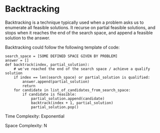 # Backtracking
Backtracking is a technique typically used when a problem asks us to enumerate all feasible 
solutions. It recurse on partial feasible solutions, and stops when it reaches the end of 
the search space, and append a feasible solution to the answer. 

Backtracking could follow the following template of code: 
```
search_space = [SOME DEFINED SPACE GIVEN BY PROBLEM]
answer = []
def backtrack(index, partial_solution): 
    # we've reached the end of the search space / achieve a qualify solution
    if index == len(search_space) or partial_solution is qualified: 
        answer.append(partial_solution)
        return
    for candidate in list_of_candidates_from_search_space: 
        if candidate is feasible:
            partial_solution.append(candidate)
            backtrack(index + 1, partial_solution)
            partial_solution.pop()
```
Time Complexity: Exponential

Space Complexity: N
